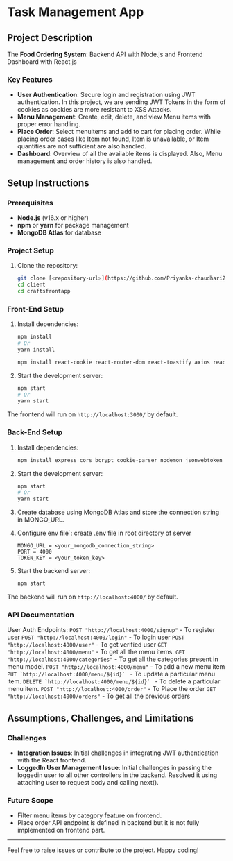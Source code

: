 # Task Management App

## Project Description
The **Food Ordering System**: Backend API with Node.js and Frontend Dashboard with React.js
### Key Features
- **User Authentication**: Secure login and registration using JWT authentication. In this project, we are sending JWT Tokens in the form of cookies as cookies are more resistant to XSS Attacks.
- **Menu Management**: Create, edit, delete, and view Menu items with proper error handling.
- **Place Order**: Select menuitems and add to cart for placing order. While placing order cases like Item not found, Item is unavailable, or Item quantities are not sufficient are also handled.
- **Dashboard**: Overview of all the available items is displayed. Also, Menu management and order history is also handled.

## Setup Instructions

### Prerequisites
- **Node.js** (v16.x or higher)
- **npm** or **yarn** for package management
- **MongoDB Atlas** for database

### Project Setup
1. Clone the repository:
   ```bash
   git clone [<repository-url>](https://github.com/Priyanka-chaudhari26/full-stack-task-management-app/)
   cd client
   cd craftsfrontapp
   ```

### Front-End Setup

1. Install dependencies:
   ```bash
   npm install
   # Or
   yarn install

   npm install react-cookie react-router-dom react-toastify axios react-bootstrap bootstrap
   
   ```

2. Start the development server:
   ```bash
   npm start
   # Or
   yarn start
   ```

The frontend will run on `http://localhost:3000/` by default.

### Back-End Setup

1. Install dependencies:
   ```bash
   npm install express cors bcrypt cookie-parser nodemon jsonwebtoken mongoose dotenv
   ```
   
2. Start the development server:
   ```bash
   npm start
   # Or
   yarn start
   ```
3. Create database using MongoDB Atlas and store the connection string in MONGO_URL.
   
5. Configure env file`:
   create .env file in root directory of server
   ```env
   MONGO_URL = <your_mongodb_connection_string>
   PORT = 4000
   TOKEN_KEY = <your_token_key>
   ```

6. Start the backend server:
   ```bash
   npm start
   ```

The backend will run on `http://localhost:4000/` by default.

### API Documentation
User Auth Endpoints:
`POST "http://localhost:4000/signup"` - To register user
`POST "http://localhost:4000/login"` - To login user
`POST "http://localhost:4000/user"` - To get verified user
`GET "http://localhost:4000/menu"` - To get all the menu items.
`GET "http://localhost:4000/categories"` - To get all the categories present in menu model.
`POST "http://localhost:4000/menu"` - To add a new menu item
``PUT `http://localhost:4000/menu/${id}` `` - To update a particular menu item.
``DELETE `http://localhost:4000/menu/${id}` `` - To delete a particular menu item.
`POST "http://localhost:4000/order"` - To Place the order
`GET "http://localhost:4000/orders"` - To get all the previous orders
## Assumptions, Challenges, and Limitations

### Challenges
- **Integration Issues**: Initial challenges in integrating JWT authentication with the React frontend.
- **LoggedIn User Management Issue**: Initial challenges in passing the loggedin user to all other controllers in the backend. Resolved it using attaching user to request body and calling next().
  

### Future Scope
- Filter menu items by category feature on frontend.
- Place order API endpoint is defined in backend but it is not fully implemented on frontend part. 


---

Feel free to raise issues or contribute to the project. Happy coding!

